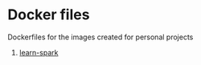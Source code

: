 # Docker files

Dockerfiles for the images created for personal projects

1. [learn-spark](https://github.com/bicepjai/docker_files/tree/master/learn-spark)
